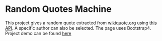# Random Quotes Machine
This project gives a random quote extracted from [wikiquote.org](https://www.wikiquote.org/) using [this API](https://github.com/natetyler/wikiquotes-api). A specific author can also be selected. The page uses Bootstrap4. Project demo can be found [here](http://htmlpreview.github.io/?https://github.com/ssaleem/Random-Quotes/blob/master/index.html)